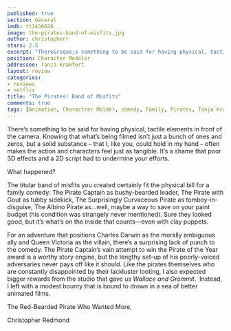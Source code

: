 ```yaml
---
published: true
section: General
imdb: tt1430626
image: the-pirates-band-of-misfits.jpg
author: christopherr 
stars: 2.5
excerpt: "There&rsquo;s something to be said for having physical, tactile elements in front of the camera. Knowing that what&rsquo;s being filmed isn&rsquo;t just a bunch of ones and zeros, but a solid substance &ndash; that I, like you, could hold in my hand &ndash; often makes the action and characters feel just as tangible. It&rsquo;s a shame that poor 3D effects and a 2D script had to undermine your efforts."
position: Character Modeler
addressee: Tanja Kramfert
layout: review
categories:
- reviews
- netflix
title: "The Pirates! Band of Misfits"
comments: true
tags: [Animation, Charactrer Molder, comedy, Family, Pirates, Tanja Kramfert, Uncategorized]
---
```

<p>There&rsquo;s something to be said for having physical, tactile elements in front of the camera. Knowing that what&rsquo;s being filmed isn&rsquo;t just a bunch of ones and zeros, but a solid substance &ndash; that I, like you, could hold in my hand &ndash; often makes the action and characters feel just as tangible. It&rsquo;s a shame that poor 3D effects and a 2D script had to undermine your efforts.</p>
<p>What happened?</p>
<p>The titular band of misfits you created certainly fit the physical bill for a family comedy: The Pirate Captain as bushy-bearded leader, The Pirate with Gout as tubby sidekick, The Surprisingly Curvaceous Pirate as tomboy-in-disguise, The Albino Pirate as&hellip;well, maybe a way to save on your paint budget (his condition was strangely never mentioned). Sure they looked good, but it&rsquo;s what&rsquo;s on the inside that counts&mdash;even with clay puppets.</p>
<p>For an adventure that positions Charles Darwin as the morally ambiguous ally and Queen Victoria as the villain, there&rsquo;s a surprising lack of punch to the comedy. The Pirate Captain&rsquo;s vain attempt to win the Pirate of the Year award is a worthy story engine, but the lengthy set-up of his poorly-voiced adversaries never pays off like it should. Like the pirates themselves who are constantly disappointed by their lackluster looting, I also expected bigger rewards from the studio that gave us <em>Wallace and Grommit</em>.&nbsp; Instead, I left with a modest bounty that is bound to drown in a sea of better animated films.</p>
<p>The Red-Bearded Pirate Who Wanted More,</p>
<p>Christopher Redmond</p>
